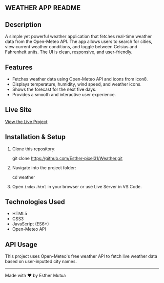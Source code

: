## WEATHER APP README

## Description
A simple yet powerful weather application that fetches real-time weather data from the Open-Meteo API. The app allows users to search for cities, view current weather conditions, and toggle between Celsius and Fahrenheit units. The UI is clean, responsive, and user-friendly.

## Features
- Fetches weather data using Open-Meteo API and icons from icon8. 
- Displays temperature, humidity, wind speed, and weather icons. 
- Shows the forecast for the next five days.
- Provides a smooth and interactive user experience.

## Live Site 
[View the Live Project](https://esther-pixel31.github.io/Weather/)

## Installation & Setup 
1. Clone this repository:
   
   git clone https://github.com/Esther-pixel31/Weather.git
   
2. Navigate into the project folder:
   
   cd weather
   
3. Open `index.html` in your browser or use Live Server in VS Code.

## Technologies Used 
- HTML5
- CSS3
- JavaScript (ES6+)
- Open-Meteo API

## API Usage 
This project uses Open-Meteo's free weather API to fetch live weather data based on user-inputted city names.

---
Made with ❤️ by Esther Mutua

